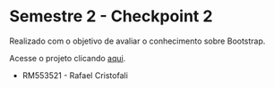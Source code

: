 # Semestre 2 - Checkpoint 2

Realizado com o objetivo de avaliar o conhecimento sobre Bootstrap.

Acesse o projeto clicando [aqui](https://rafafaaa-fiap.github.io/FRO-sem2-checkpoint2/).

* RM553521 - Rafael Cristofali
